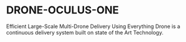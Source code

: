 # DRONE-OCULUS-ONE
Efficient Large-Scale Multi-Drone Delivery Using Everything
Drone is a continuous delivery system built on state of the Art Technology.
